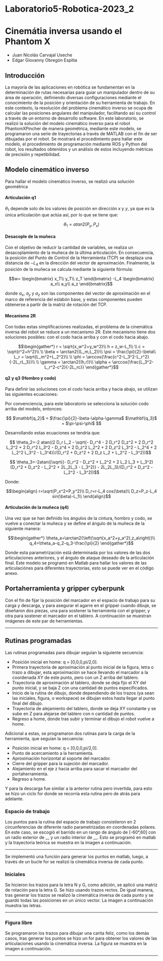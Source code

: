 # Laboratorio5-Robotica-2023_2
# Cinemátia inversa usando el Phantom X

* Juan Nicolás Carvajal Useche
* Edgar Giovanny Obregón Espitia
  
## Introducción
La mayoría de las aplicaciones en robótica se fundamentan en la determinación de rutas necesarias para guiar un manipulador dentro de su área de operación, definiendo diversas configuraciones mediante el conocimiento de la posición y orientación de su herramienta de trabajo. En este contexto, la resolución del problema cinemático inverso se ocupa de calcular las posiciones angulares del manipulador, facilitando así su control a través de un entorno de desarrollo software. En este laboratorio, se realizó la solución del modelo cinemático inverso para el robot PhantomXPincher de manera geométrica, mediante este modelo, se programaron una serie de trayectorias a través de MATLAB con el fin de ser dibujadas por el robot. Se mostrará el procedimiento para hallar este modelo, el procedimiento de programación mediante ROS y Python del robot, los resultados obtenidos y un análisis de estos incluyendo métricas de precisión y repetibilidad.

## Modelo cinemático inverso

Para hallar el modelo cinemático inverso, se realizó una solución geométrica

#### Articulación q1

$\theta_1$ depende solo de los valores de posición en dirección $x$ y $y$, ya que es la única articulación que actúa así, por lo que se tiene que:

```math
\theta_1=atan2(P_y,P_x)
```

#### Desacople de la muñeca

Con el objetivo de reducir la cantidad de variables, se realiza un desacoplamiento de la muñeca de la última articulación. En consecuencia, la posición del Punto de Control de la Herramienta (TCP) se desplaza una distancia de $-L_4$ en la dirección del vector de aproximación. Finalmente, la posición de la muñeca se calcula mediante la siguiente fórmula:

```math
w=
\begin{bmatrix}
    x_T\\
    y_T\\
    z_T
\end{bmatrix}
-L_4
\begin{bmatrix}
    a_x\\
    a_y\\
    a_z
\end{bmatrix}
```

donde $a_x$, $a_y$ y $a_z$ son las componentes del vector de aproximación en el marco de referencia del eslabón base, y estas componentes pueden obtenerse a partir de la matriz de rotación del TCP.

#### Mecanismo 2R
Con todas estas simplificaciones realizadas, el problema de la cinemática inversa del robot se reduce a un mecanismo 2R. Este mecanismo tiene dos soluciones posibles: con el codo hacia arriba y con el codo hacia abajo.

```math
\begin{gather*}
    r = \sqrt{x_w^2+y_w^2}\\
    h = z_w-L_1\\
    \\
    c = \sqrt{r^2+h^2}\\
    \\
    \beta = \arctan2{(L_m,L_2)}\\
    \psi = \frac{\pi}{2}-\beta\\
    L_r = \sqrt{L_m^2+L_2^2}\\
    \\
    \phi = \arccos{\frac{c^2-L_3^2-L_r^2}{-2L_rL_3}}\\
    \\
    \gamma = \arctan2{(h,r)}\\
    \alpha =  \arccos{\frac{L_3^2-L_r^2-c^2}{-2L_rc}}
\end{gather*}
```
#### q2 y q3 (Hombro y codo)
Para definir las soluciones con el codo hacia arriba y hacia abajo, se utilizan las siguientes ecuaciones:

Por convenciencia, para este laboratorio se selecciona la solución codo arriba del modelo, entonces:

```math

    $\mathbf{q_2}$  = $\frac{\pi}{2}-\beta-\alpha-\gamma$
    $\mathbf{q_3}$ =           $\pi-\psi-\phi$  

```
Desarrollando estas ecuaciones se tendría que:


```math
     \theta_2=-2 atan((2 D_r L_2 - \sqrt{- D_r^4 - 2 D_r^2 D_z^2 + 2 D_r^2 L_2^2 + 2 D_r^2 L_3^2 - D_z^4 + 2 D_z^2 L_2^2 + 2 D_z^2 L_3^2 - L_2^4 + 2 L_2^2 L_3^2 - L_3^4})/(D_r^2 + D_z^2 + 2 D_z L_2 + L_2^2 - L_3^2))
```

```math
    \theta_3=-2atan((\sqrt{(- D_r^2 - D_z^2 + L_2^2 + 2 L_2 L_3 + L_3^2)(D_r^2 + D_z^2 - L_2^2 + 2L_2L_3 - L_3^2)} - 2L_2L_3)/(D_r^2 + D_z^2 - L_2^2 - L_3^2))
```

Donde:

```math
\begin{align}
r=\sqrt{P_x^2+P_y^2}\\
    D_r=r-L_4 cos(\beta)\\
    D_z=P_z-L_4 sin(\beta)-L_1\\

\end{align}
```

#### Articulación de la muñeca (q4)

Una vez que se han definido los ángulos de la cintura, hombro y codo, se vuelve a conectar la muñeca y se define el ángulo de la muñeca de la siguiente manera:

```math
\begin{gather*}
    \theta_a=\arctan2{\left(\sqrt{x_a^2+y_a^2},z_a\right)}\\
    q_4=\theta_a-q_2-q_3-\frac{\pi}{2}
\end{gather*}
```
Donde esta parametrización está determinada por los valores de las dos articulaciones anteriores, y el ángulo de ataque deseado de la articulación final. Este modelo se programó en Matlab para hallar los valores de las articulaciónes para diferentes trayectorias, esto se puede ver en el código anexo.


## Portaherramienta y gripper cyberpunk

Con el fin de fijar la posición del marcador en el espacio de trabajo para su carga y descarga, y para asegurar el agarre en el gripper cuando dibuje, se diseñaron dos piezas, una para sostener la herramienta con el gripper, y otra para sostener el marcador en el tablero. A continuación se muestran imágenes de este par de herramientas.

____________________

## Rutinas programadas

Las rutinas programadas para dibujar seguían la siguiente secuencia:

* Posición inicial en home: q = [0,0,0,pi/2,0\].
* Primera trayectoria de aproximación al punto inicial de la figura, letra o trazo a dibujar, esta aproximación se hace llevando el marcador a la coordenada XY de este punto, pero con un Z arriba del tablero.
* Trayectoria de aproximación al tablero, donde se deja fijo el XY del punto inicial, y se baja Z con una cantidad de puntos especificados.
* Inicio de la rutina de dibujo, donde dependiendo de los trazos (ya sean las iniciales, figura, o workspace) se dibujan estos hasta llegar al punto final del dibujo.
* Trayectoria de alejamiento del tablero, donde se deja XY constante y se sube en Z para alejarse del tablero con n cantidad de puntos.
* Regreso a home, donde tras subir y terminar el dibujo el robot vuelve a home.

Adicional a estas, se programaron dos rutinas para la carga de la herramienta, que seguían la secuencia:

* Posición inicial en home: q = [0,0,0,pi/2,0\].
* Punto de acercamiento a la herramienta.
* Aproximación horizontal al soporte del marcador.
* Cierre del gripper para la sujeción del marcador.
* Alejamiento en el eje z hacia arriba para sacar el marcador del portaherramienta.
* Regreso a home.

Y para la descarga fue similar a la anterior rutina pero invertida, para esto se hizo un ciclo for donde se recorría esta rutina pero de atrás para adelante.

### Espacio de trabajo
Los puntos para la rutina del espacio de trabajo consistieron en 2 circunferencias de diferente radio parametrizadas en coordenadas polares. En este caso, se escogió el barrido en un rango de ángulo de [-60°,60\] con un radio exterior de __ y un radio interior de __. Esto se programó en matlab y la trayectoria teórica se muestra en la imagen a continuación.



__________

Se implementó una función para generar los puntos en matlab, luego, a través de un bucle for se realizó la cinemática inversa de cada punto.

### Iniciales

Se hicieron los trazos para la letra N y G, como adición, se aplicó una matriz de rotación para la letra G. Se hizo usando trazos rectos. De igual manera, tras generar los trazos se realizó la cinemática inversa de cada punto y se guardó todas las posiciones en un único vector. La imagen a continuación muestra las letras.

__________

### Figura libre

Se programaron los trazos para dibujar una carita feliz, como los demás casos, tras generar los puntos se hizo un for para obtener los valores de las articulaciones usando la cinemática inversa. La figura se muestra en la imagen a continuación.

___________
